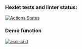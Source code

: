 ### Hexlet tests and linter status:
[![Actions Status](https://github.com/KrllAntv/python-project-50/actions/workflows/hexlet-check.yml/badge.svg)](https://github.com/KrllAntv/python-project-50/actions)

### Demo function
[![asciicast](https://asciinema.org/a/g1vhLcMFZkqwgMFxEHv6IIrLK.svg)](https://asciinema.org/a/g1vhLcMFZkqwgMFxEHv6IIrLK)